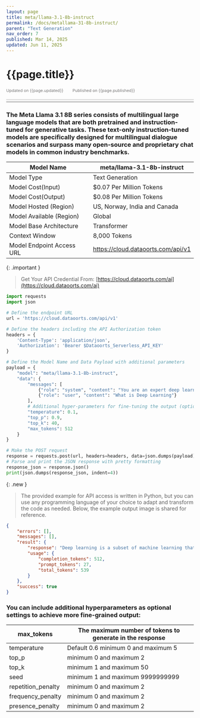```yaml
---
layout: page
title: meta/llama-3.1-8b-instruct
permalink: /docs/metallama-31-8b-instruct/
parent: "Text Generation"
nav_order: 7
published: Mar 14, 2025
updated: Jun 11, 2025
---
```


# {{page.title}}

<div style="font-size:0.78em;color: #797878; margin-bottom:1.5em;">
     <span>Updated on {{page.updated}}</span>
    <span style="margin-left:2em;">Published on {{page.published}}</span>
</div>

<hr style="border:none;height:3px;background-color:#e0e0e0;margin:0;">
<hr style="border:none;height:3px;background-color:#bebebe;margin-top:0.2em;margin-bottom:1.5em;">

### The Meta Llama 3.1 8B series consists of multilingual large language models that are both pretrained and instruction-tuned for generative tasks. These text-only instruction-tuned models are specifically designed for multilingual dialogue scenarios and surpass many open-source and proprietary chat models in common industry benchmarks.


| Model Name                |meta/llama-3.1-8b-instruct               |
|---------------------------|-----------------------------------------|
| Model Type                |    Text  Generation                     |
| Model Cost(Input)         | $0.07 Per Million Tokens                |
| Model Cost(Output)        | $0.08 Per Million Tokens                |
| Model Hosted (Region)     | US, Norway, India and Canada            |
| Model Available (Region)  | Global                                  |
| Model Base Architecture   | Transformer                             |
| Context Window            | 8,000 Tokens                            |
| Model Endpoint Access URL | https://cloud.dataoorts.com/api/v1      |


{: .important }
> Get Your API Credential From: [https://cloud.dataoorts.com/ai](https://cloud.dataoorts.com/ai)

```python
import requests
import json

# Define the endpoint URL
url = 'https://cloud.dataoorts.com/api/v1'

# Define the headers including the API Authorization token
headers = {
    'Content-Type': 'application/json',
    'Authorization': 'Bearer $Dataoorts_Serverless_API_KEY'
}

# Define the Model Name and Data Payload with additional parameters
payload = {
    "model": "meta/llama-3.1-8b-instruct",
    "data": {
        "messages": [
            {"role": "system", "content": "You are an expert deep learning engineer"},
            {"role": "user", "content": "What is Deep Learning"}
        ],
        # Additional hyper-parameters for fine-tuning the output (optional):
        "temperature": 0.1,
        "top_p": 0.9,
        "top_k": 40,
        "max_tokens": 512
    }
}

# Make the POST request
response = requests.post(url, headers=headers, data=json.dumps(payload))
# Parse and print the JSON response with pretty formatting
response_json = response.json()
print(json.dumps(response_json, indent=4))
```

{: .new }
> The provided example for API access is written in Python, but you can use any programming language of your choice to adapt and transform the code as needed. Below, the example output image is shared for reference.


```json
{
    "errors": [],
    "messages": [],
    "result": {
        "response": "Deep learning is a subset of machine learning that involves the use of artificial neural networks (ANNs) to analyze and interpret data. It is a type of machine learning that is inspired by the structure and function of the human brain, with multiple layers of interconnected nodes or \"neurons\" that process and transmit information.\n\nDeep learning algorithms are designed to learn and improve their performance on a specific task by automatically adjusting the connections between these nodes, or \"weights,\" based on the data they are trained on. This process is called backpropagation, and it allows the network to learn complex patterns and relationships in the data.\n\nDeep learning has several key characteristics that distinguish it from other types of machine learning:\n\n1. **Multiple layers**: Deep learning models typically consist of multiple layers of interconnected nodes, with each layer processing the output of the previous layer.\n2. **Non-linearity**: Deep learning models use non-linear activation functions, such as the sigmoid or ReLU (Rectified Linear Unit) function, to introduce non-linearity into the model.\n3. **Large number of parameters**: Deep learning models have a large number of parameters, which are adjusted during training to optimize the model's performance.\n4. **Automatic feature learning**: Deep learning models can automatically learn relevant features from the data, rather than relying on hand-engineered features.\n\nSome common applications of deep learning include:\n\n1. **Computer vision**: Image and video analysis, object detection, image segmentation, and image generation.\n2. **Natural language processing**: Text classification, language translation, sentiment analysis, and text generation.\n3. **Speech recognition**: Speech-to-text systems, voice assistants, and speech recognition for voice-controlled interfaces.\n4. **Robotics**: Control of robots, autonomous vehicles, and other machines that require complex decision-making and control.\n\nSome popular deep learning architectures include:\n\n1. **Convolutional Neural Networks (CNNs)**: Used for image and video analysis.\n2. **Recurrent Neural Networks (RNNs)**: Used for sequential data, such as speech and text.\n3. **Long Short-Term Memory (LSTM) networks**: A type of RNN that is particularly well-suited for sequential data.\n4. **Generative Adversarial Networks (GANs)**: Used for generating new data that resembles existing data.\n\nDeep learning has many benefits, including:\n\n1. **Improved accuracy**: Deep learning models can achieve state-of-the-art performance on many tasks.\n2. **Automatic feature learning**: Deep learning models can automatically learn relevant features from the data.\n",
        "usage": {
            "completion_tokens": 512,
            "prompt_tokens": 27,
            "total_tokens": 539
        }
    },
    "success": true
}
```

### You can include additional hyperparameters as optional settings to achieve more fine-grained output:

| max_tokens             | The maximum number of tokens to generate in the response |
|------------------------|----------------------------------------------------------|
| temperature            | Default 0.6 minimum 0 and maximum 5                      |
| top_p                  | minimum 0 and maximum 2                                  |
| top_k                  | minimum 1 and maximum 50                                 |
| seed                   |  minimum 1 and maximum 9999999999                        |
| repetition_penalty     | minimum 0 and maximum 2                                  |
| frequency_penalty      | minimum 0 and maximum 2                                  |
| presence_penalty       |minimum 0 and maximum 2                                   |